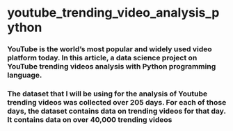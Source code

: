 # youtube_trending_video_analysis_python

### YouTube is the world’s most popular and widely used video platform today. In this article, a data science project on YouTube trending videos analysis with Python programming language.
### The dataset that I will be using for the analysis of Youtube trending videos was collected over 205 days. For each of those days, the dataset contains data on trending videos for that day. It contains data on over 40,000 trending videos
